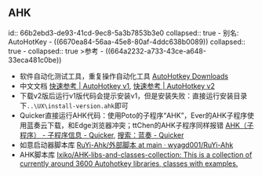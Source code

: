 ## AHK
id:: 66b2ebd3-de93-41cd-9ec8-5a3b7853b3e0
collapsed:: true
	- 别名: AutoHotKey
	- ((6670ea84-56aa-45e8-80af-4ddc638b0089))
	  collapsed:: true
		- collapsed:: true
		  >参考
			- ((664a2232-a733-43ce-a648-33eca481c0be))
- 软件自动化测试工具，重复操作自动化工具 [AutoHotkey Downloads](https://www.autohotkey.com/download/)
- 中文文档 [快速参考 | AutoHotkey v1](https://wyagd001.github.io/zh-cn/docs/index.htm), [快速参考 | AutoHotkey v2](https://wyagd001.github.io/v2/docs/index.htm)
- 下载v2版后运行v1版代码会提示安装v1，但是安装失败：直接运行安装目录下`..\UX\install-version.ahk`即可
- Quicker直接运行AHK代码：使用Poto的子程序“AHK”，Ever的AHK子程序使用蓝奏云下载，和Edge浏览器冲突；ttChen的AHK子程序同样报错  [AHK（子程序） - 子程序信息 - Quicker](https://getquicker.net/SubProgram?id=9e59777f-80c2-4123-3679-08da24d7c3aa), [搜索：蓝奏 - Quicker](https://getquicker.net/Search?keyword=%E8%93%9D%E5%A5%8F&t=QaQuestion)
- 如意启动器脚本库 [RuYi-Ahk/外部脚本 at main · wyagd001/RuYi-Ahk](https://github.com/wyagd001/RuYi-Ahk/tree/main/%E5%A4%96%E9%83%A8%E8%84%9A%E6%9C%AC)
- AHK脚本库 [Ixiko/AHK-libs-and-classes-collection: This is a collection of currently around 3600 Autohotkey libraries, classes with examples.](https://github.com/Ixiko/AHK-libs-and-classes-collection)
